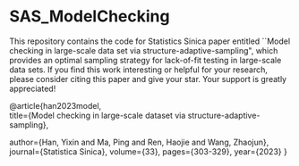 # SAS_ModelChecking

This repository contains the code for Statistics Sinica paper entitled ``Model checking in large-scale data set via structure-adaptive-sampling", which provides an optimal sampling strategy for lack-of-fit testing in large-scale data sets. If you find this work interesting or helpful for your research, please consider citing this paper and give your star. Your support is greatly appreciated!

@article{han2023model,    
  title={Model checking in large-scale dataset via structure-adaptive-sampling},

  author={Han, Yixin and Ma, Ping and Ren, Haojie and Wang, Zhaojun},
  journal={Statistica Sinica},
  volume={33},
  pages={303-329},
  year={2023}
}
